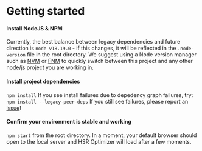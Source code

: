 # Getting started
#### Install NodeJS & NPM
Currently, the best balance between legacy dependencies and future direction is `node v18.19.0` - if this changes, it will be reflected in the `.node-version` file in the root directory.
We suggest using a Node version manager such as [NVM](https://github.com/nvm-sh/nvm) or [FNM](https://github.com/Schniz/fnm) to quickly switch between this project and any other node/js project you are working in.

#### Install project dependencies
`npm install`
If you see install failures due to depedency graph failures, try:
`npm install --legacy-peer-deps`
If you still see failures, please report an [issue](https://github.com/fribbels/hsr-optimizer/issues/new)!

#### Confirm your environment is stable and working
`npm start` from the root directory.  In a moment, your default browser should open to the local server and HSR Optimizer will load after a few moments.
